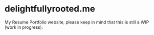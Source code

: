 # delightfullyrooted.me

My Resume Portfolio website, please keep in mind that this is still a WIP (work in progress).
